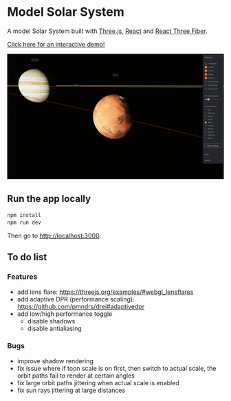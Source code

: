 # Model Solar System

A model Solar System built with [Three.js](https://threejs.org/), [React](https://reactjs.org/) and [React Three Fiber](https://docs.pmnd.rs/react-three-fiber/getting-started/introduction).

[Click here for an interactive demo!](https://model-solar-system.vercel.app/)

![Model Solar System screenshot](model-solar-system-screenshot.png)

## Run the app locally

```bash
npm install
npm run dev
```

Then go to <http://localhost:3000>.

## To do list

### Features

- add lens flare: <https://threejs.org/examples/#webgl_lensflares>
- add adaptive DPR (performance scaling): <https://github.com/pmndrs/drei#adaptivedpr>
- add low/high performance toggle
  - disable shadows
  - disable antialiasing

### Bugs

- improve shadow rendering
- fix issue where if toon scale is on first, then switch to actual scale, the orbit paths fail to render at certain angles
- fix large orbit paths jittering when actual scale is enabled
- fix sun rays jittering at large distances
